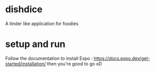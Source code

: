 # dishdice
A tinder like application for foodies

# setup and run
Follow the documentation to install Expo : https://docs.expo.dev/get-started/installation/
then you're good to go xD
